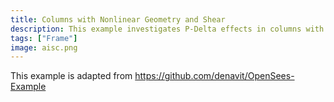 ```yaml
---
title: Columns with Nonlinear Geometry and Shear
description: This example investigates P-Delta effects in columns with and without shear.
tags: ["Frame"]
image: aisc.png
---
```



This example is adapted from https://github.com/denavit/OpenSees-Example

